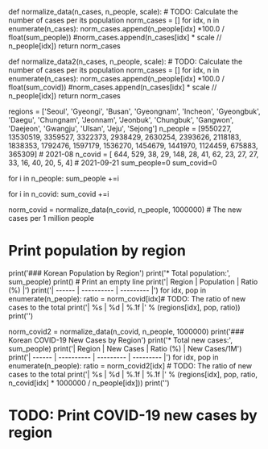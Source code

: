 def normalize_data(n_cases, n_people, scale):
    # TODO: Calculate the number of cases per its population
    norm_cases = []
    for idx, n in enumerate(n_cases):
        norm_cases.append(n_people[idx] *100.0 / float(sum_people))
       #norm_cases.append(n_cases[idx] * scale // n_people[idx])
    return norm_cases

def normalize_data2(n_cases, n_people, scale):
    # TODO: Calculate the number of cases per its population
    norm_cases = []
    for idx, n in enumerate(n_cases):
        norm_cases.append(n_people[idx] *100.0 / float(sum_covid))
       #norm_cases.append(n_cases[idx] * scale // n_people[idx])
    return norm_cases

regions  = ['Seoul', 'Gyeongi', 'Busan', 'Gyeongnam', 'Incheon', 'Gyeongbuk', 'Daegu', 'Chungnam', 'Jeonnam', 'Jeonbuk', 'Chungbuk', 'Gangwon', 'Daejeon', 'Gwangju', 'Ulsan', 'Jeju', 'Sejong']
n_people = [9550227,  13530519, 3359527,     3322373,   2938429,     2630254, 2393626,    2118183,   1838353,   1792476,    1597179,   1536270,   1454679,   1441970, 1124459, 675883,   365309] # 2021-08
n_covid  = [    644,       529,      38,          29,       148,          28,      41,         62,        23,        27,         27,        33,        16,        40,      20,      5,        4] # 2021-09-21
sum_people=0
sum_covid=0

for i in n_people:
        sum_people +=i
        
for i in n_covid:
        sum_covid +=i
        
norm_covid = normalize_data(n_covid, n_people, 1000000) # The new cases per 1 million people

# Print population by region
print('### Korean Population by Region')
print('* Total population:', sum_people)
print() # Print an empty line
print('| Region | Population | Ratio (%) |')
print('| ------ | ---------- | --------- |')
for idx, pop in enumerate(n_people):
    ratio = norm_covid[idx]# TODO: The ratio of new cases to the total
    print('| %s | %d | %.1f |' % (regions[idx], pop, ratio))
print('')

norm_covid2 = normalize_data(n_covid, n_people, 1000000)
print('### Korean COVID-19 New Cases by Region')
print('* Total new cases:', sum_people)
print('| Region | New Cases | Ratio (%) | New Cases/1M')
print('| ------ | ---------- | --------- | --------- |')
for idx, pop in enumerate(n_people):
    ratio = norm_covid2[idx]        # TODO: The ratio of new cases to the total
    print('| %s | %d | %.1f | %.1f |' % (regions[idx], pop, ratio, n_covid[idx] * 1000000 / n_people[idx]))
print('')
# TODO: Print COVID-19 new cases by region